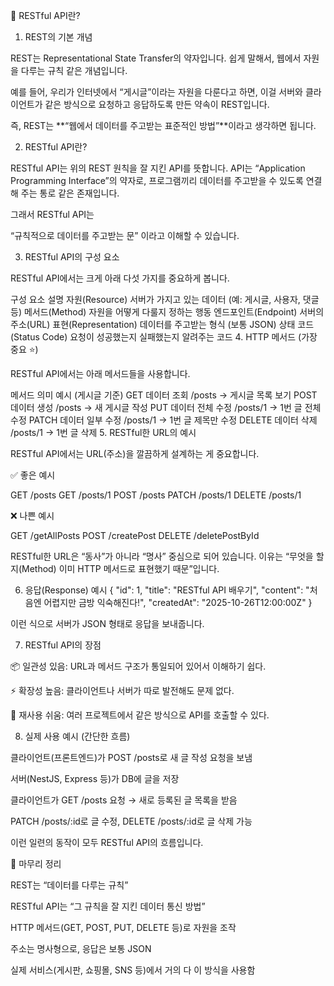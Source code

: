 🧭 RESTful API란?
1. REST의 기본 개념

REST는 Representational State Transfer의 약자입니다.
쉽게 말해서, 웹에서 자원을 다루는 규칙 같은 개념입니다.

예를 들어, 우리가 인터넷에서 “게시글”이라는 자원을 다룬다고 하면,
이걸 서버와 클라이언트가 같은 방식으로 요청하고 응답하도록 만든 약속이 REST입니다.

즉, REST는 **“웹에서 데이터를 주고받는 표준적인 방법”**이라고 생각하면 됩니다.

2. RESTful API란?

RESTful API는 위의 REST 원칙을 잘 지킨 API를 뜻합니다.
API는 “Application Programming Interface”의 약자로,
프로그램끼리 데이터를 주고받을 수 있도록 연결해 주는 통로 같은 존재입니다.

그래서 RESTful API는

“규칙적으로 데이터를 주고받는 문”
이라고 이해할 수 있습니다.

3. RESTful API의 구성 요소

RESTful API에서는 크게 아래 다섯 가지를 중요하게 봅니다.

구성 요소	설명
자원(Resource)	서버가 가지고 있는 데이터 (예: 게시글, 사용자, 댓글 등)
메서드(Method)	자원을 어떻게 다룰지 정하는 행동
엔드포인트(Endpoint)	서버의 주소(URL)
표현(Representation)	데이터를 주고받는 형식 (보통 JSON)
상태 코드(Status Code)	요청이 성공했는지 실패했는지 알려주는 코드
4. HTTP 메서드 (가장 중요 ⭐)

RESTful API에서는 아래 메서드들을 사용합니다.

메서드	의미	예시 (게시글 기준)
GET	데이터 조회	/posts → 게시글 목록 보기
POST	데이터 생성	/posts → 새 게시글 작성
PUT	데이터 전체 수정	/posts/1 → 1번 글 전체 수정
PATCH	데이터 일부 수정	/posts/1 → 1번 글 제목만 수정
DELETE	데이터 삭제	/posts/1 → 1번 글 삭제
5. RESTful한 URL의 예시

RESTful API에서는 URL(주소)을 깔끔하게 설계하는 게 중요합니다.

✅ 좋은 예시

GET    /posts
GET    /posts/1
POST   /posts
PATCH  /posts/1
DELETE /posts/1


❌ 나쁜 예시

GET    /getAllPosts
POST   /createPost
DELETE /deletePostById


RESTful한 URL은 “동사”가 아니라 “명사” 중심으로 되어 있습니다.
이유는 “무엇을 할지(Method) 이미 HTTP 메서드로 표현했기 때문”입니다.

6. 응답(Response) 예시
{
  "id": 1,
  "title": "RESTful API 배우기",
  "content": "처음엔 어렵지만 금방 익숙해진다!",
  "createdAt": "2025-10-26T12:00:00Z"
}


이런 식으로 서버가 JSON 형태로 응답을 보내줍니다.

7. RESTful API의 장점

📦 일관성 있음: URL과 메서드 구조가 통일되어 있어서 이해하기 쉽다.

⚡ 확장성 높음: 클라이언트나 서버가 따로 발전해도 문제 없다.

🧩 재사용 쉬움: 여러 프로젝트에서 같은 방식으로 API를 호출할 수 있다.

8. 실제 사용 예시 (간단한 흐름)

클라이언트(프론트엔드)가 POST /posts로 새 글 작성 요청을 보냄

서버(NestJS, Express 등)가 DB에 글을 저장

클라이언트가 GET /posts 요청 → 새로 등록된 글 목록을 받음

PATCH /posts/:id로 글 수정, DELETE /posts/:id로 글 삭제 가능

이런 일련의 동작이 모두 RESTful API의 흐름입니다.

🧠 마무리 정리

REST는 “데이터를 다루는 규칙”

RESTful API는 “그 규칙을 잘 지킨 데이터 통신 방법”

HTTP 메서드(GET, POST, PUT, DELETE 등)로 자원을 조작

주소는 명사형으로, 응답은 보통 JSON

실제 서비스(게시판, 쇼핑몰, SNS 등)에서 거의 다 이 방식을 사용함